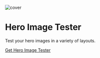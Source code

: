![cover](https://user-images.githubusercontent.com/5457539/148519587-15fcba2a-229e-4f68-9c1d-fc676c2fcb9e.png)

# Hero Image Tester

Test your hero images in a variety of layouts.

[Get Hero Image Tester](https://www.figma.com/community/file/1060904573285542421)
